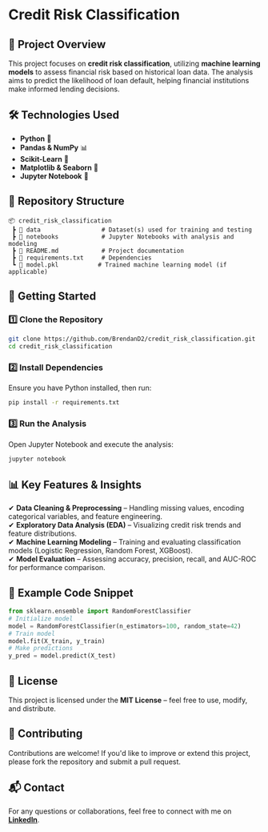 # Credit Risk Classification

## 📌 Project Overview
This project focuses on **credit risk classification**, utilizing **machine learning models** to assess financial risk based on historical loan data. The analysis aims to predict the likelihood of loan default, helping financial institutions make informed lending decisions.

## 🛠️ Technologies Used
- **Python** 🐍
- **Pandas & NumPy** 📊
- **Scikit-Learn** 🤖
- **Matplotlib & Seaborn** 🎨
- **Jupyter Notebook** 📓

## 📂 Repository Structure
```
📦 credit_risk_classification
 ┣ 📂 data                 # Dataset(s) used for training and testing
 ┣ 📂 notebooks            # Jupyter Notebooks with analysis and modeling
 ┣ 📜 README.md            # Project documentation
 ┣ 📜 requirements.txt     # Dependencies
 ┗ 📜 model.pkl           # Trained machine learning model (if applicable)
```

## 🚀 Getting Started
### 1️⃣ Clone the Repository
```bash
git clone https://github.com/BrendanD2/credit_risk_classification.git
cd credit_risk_classification
```
### 2️⃣ Install Dependencies
Ensure you have Python installed, then run:
```bash
pip install -r requirements.txt
```
### 3️⃣ Run the Analysis
Open Jupyter Notebook and execute the analysis:
```bash
jupyter notebook
```

## 📊 Key Features & Insights
✔ **Data Cleaning & Preprocessing** – Handling missing values, encoding categorical variables, and feature engineering.  
✔ **Exploratory Data Analysis (EDA)** – Visualizing credit risk trends and feature distributions.  
✔ **Machine Learning Modeling** – Training and evaluating classification models (Logistic Regression, Random Forest, XGBoost).  
✔ **Model Evaluation** – Assessing accuracy, precision, recall, and AUC-ROC for performance comparison.  

## 📌 Example Code Snippet
```python
from sklearn.ensemble import RandomForestClassifier
# Initialize model
model = RandomForestClassifier(n_estimators=100, random_state=42)
# Train model
model.fit(X_train, y_train)
# Make predictions
y_pred = model.predict(X_test)
```

## 📜 License
This project is licensed under the **MIT License** – feel free to use, modify, and distribute.

## 🤝 Contributing
Contributions are welcome! If you'd like to improve or extend this project, please fork the repository and submit a pull request.

## 📬 Contact
For any questions or collaborations, feel free to connect with me on **[LinkedIn](https://www.linkedin.com/in/brendan-doucette-0b33ab268/)**.

